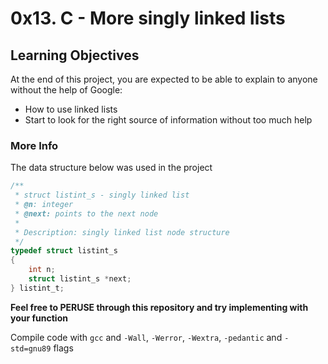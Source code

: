# 0x13. C - More singly linked lists

## Learning Objectives

At the end of this project, you are expected to be able to explain to anyone without the help of Google:

-   How to use linked lists
-   Start to look for the right source of information without too much help

### More Info

The data structure below was used in the project

```c
/**
 * struct listint_s - singly linked list
 * @n: integer
 * @next: points to the next node
 *
 * Description: singly linked list node structure
 */
typedef struct listint_s
{
    int n;
    struct listint_s *next;
} listint_t;
```

**Feel free to PERUSE through this repository and try implementing with your function**

Compile code with `gcc` and `-Wall`, `-Werror`, `-Wextra`, `-pedantic` and `-std=gnu89` flags
